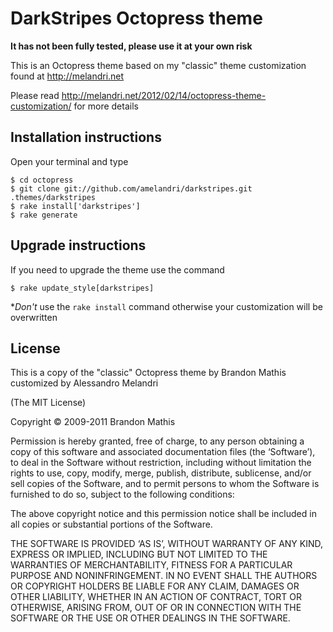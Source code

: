 # DarkStripes Octopress theme

**It has not been fully tested, please use it at your own risk**

This is an Octopress theme based on my "classic" theme customization found at http://melandri.net

Please read http://melandri.net/2012/02/14/octopress-theme-customization/ for more details

## Installation instructions

Open your terminal and type

	$ cd octopress
	$ git clone git://github.com/amelandri/darkstripes.git .themes/darkstripes
	$ rake install['darkstripes']
	$ rake generate

## Upgrade instructions

If you need to upgrade the theme use the command

    $ rake update_style[darkstripes]

**Don't* use the `rake install` command otherwise your customization will be overwritten

## License

This is a copy of the "classic" Octopress theme by Brandon Mathis customized by Alessandro Melandri

(The MIT License)

Copyright © 2009-2011 Brandon Mathis

Permission is hereby granted, free of charge, to any person obtaining a copy of this software and associated documentation files (the ‘Software’), to deal in the Software without restriction, including without limitation the rights to use, copy, modify, merge, publish, distribute, sublicense, and/or sell copies of the Software, and to permit persons to whom the Software is furnished to do so, subject to the following conditions:

The above copyright notice and this permission notice shall be included in all copies or substantial portions of the Software.

THE SOFTWARE IS PROVIDED ‘AS IS’, WITHOUT WARRANTY OF ANY KIND, EXPRESS OR IMPLIED, INCLUDING BUT NOT LIMITED TO THE WARRANTIES OF MERCHANTABILITY, FITNESS FOR A PARTICULAR PURPOSE AND NONINFRINGEMENT. IN NO EVENT SHALL THE AUTHORS OR COPYRIGHT HOLDERS BE LIABLE FOR ANY CLAIM, DAMAGES OR OTHER LIABILITY, WHETHER IN AN ACTION OF CONTRACT, TORT OR OTHERWISE, ARISING FROM, OUT OF OR IN CONNECTION WITH THE SOFTWARE OR THE USE OR OTHER DEALINGS IN THE SOFTWARE.